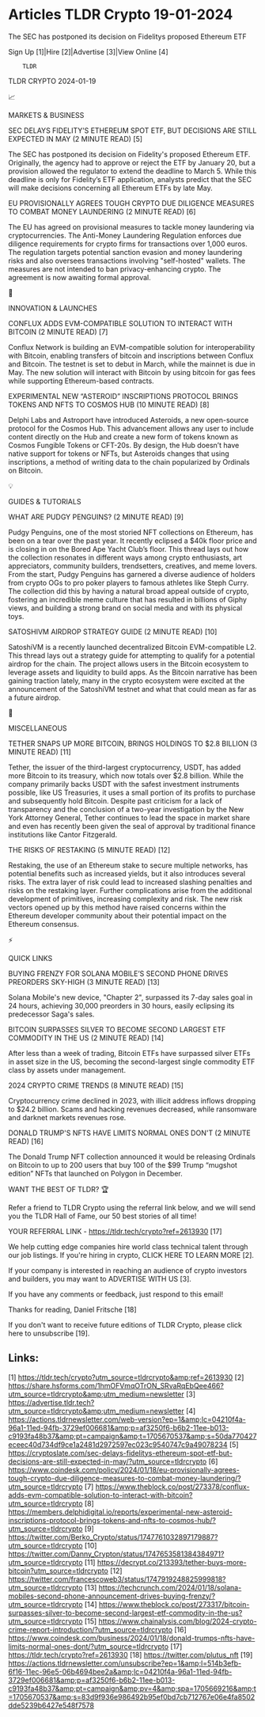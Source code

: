 # Articles TLDR Crypto 19-01-2024

The SEC has postponed its decision on Fidelitys proposed Ethereum
ETF  

Sign Up [1]|Hire [2]|Advertise [3]|View Online [4] 

		TLDR 

TLDR CRYPTO 2024-01-19

📈 

MARKETS & BUSINESS

 SEC DELAYS FIDELITY’S ETHEREUM SPOT ETF, BUT DECISIONS ARE STILL
EXPECTED IN MAY (2 MINUTE READ) [5] 

 The SEC has postponed its decision on Fidelity's proposed Ethereum
ETF. Originally, the agency had to approve or reject the ETF by
January 20, but a provision allowed the regulator to extend the
deadline to March 5. While this deadline is only for Fidelity’s ETF
application, analysts predict that the SEC will make decisions
concerning all Ethereum ETFs by late May. 

 EU PROVISIONALLY AGREES TOUGH CRYPTO DUE DILIGENCE MEASURES TO COMBAT
MONEY LAUNDERING (2 MINUTE READ) [6] 

 The EU has agreed on provisional measures to tackle money laundering
via cryptocurrencies. The Anti-Money Laundering Regulation enforces
due diligence requirements for crypto firms for transactions over
1,000 euros. The regulation targets potential sanction evasion and
money laundering risks and also oversees transactions involving
"self-hosted" wallets. The measures are not intended to ban
privacy-enhancing crypto. The agreement is now awaiting formal
approval. 

🚀 

INNOVATION & LAUNCHES

 CONFLUX ADDS EVM-COMPATIBLE SOLUTION TO INTERACT WITH BITCOIN (2
MINUTE READ) [7] 

 Conflux Network is building an EVM-compatible solution for
interoperability with Bitcoin, enabling transfers of bitcoin and
inscriptions between Conflux and Bitcoin. The testnet is set to debut
in March, while the mainnet is due in May. The new solution will
interact with Bitcoin by using bitcoin for gas fees while supporting
Ethereum-based contracts. 

 EXPERIMENTAL NEW “ASTEROID” INSCRIPTIONS PROTOCOL BRINGS TOKENS
AND NFTS TO COSMOS HUB (10 MINUTE READ) [8] 

 Delphi Labs and Astroport have introduced Asteroids, a new
open-source protocol for the Cosmos Hub. This advancement allows any
user to include content directly on the Hub and create a new form of
tokens known as Cosmos Fungible Tokens or CFT-20s. By design, the Hub
doesn’t have native support for tokens or NFTs, but Asteroids
changes that using inscriptions, a method of writing data to the chain
popularized by Ordinals on Bitcoin. 

💡 

GUIDES & TUTORIALS

 WHAT ARE PUDGY PENGUINS? (2 MINUTE READ) [9] 

 Pudgy Penguins, one of the most storied NFT collections on Ethereum,
has been on a tear over the past year. It recently eclipsed a $40k
floor price and is closing in on the Bored Ape Yacht Club’s floor.
This thread lays out how the collection resonates in different ways
among crypto enthusiasts, art appreciators, community builders,
trendsetters, creatives, and meme lovers. From the start, Pudgy
Penguins has garnered a diverse audience of holders from crypto OGs to
pro poker players to famous athletes like Steph Curry. The collection
did this by having a natural broad appeal outside of crypto, fostering
an incredible meme culture that has resulted in billions of Giphy
views, and building a strong brand on social media and with its
physical toys. 

 SATOSHIVM AIRDROP STRATEGY GUIDE (2 MINUTE READ) [10] 

 SatoshiVM is a recently launched decentralized Bitcoin EVM-compatible
L2. This thread lays out a strategy guide for attempting to qualify
for a potential airdrop for the chain. The project allows users in the
Bitcoin ecosystem to leverage assets and liquidity to build apps. As
the Bitcoin narrative has been gaining traction lately, many in the
crypto ecosystem were excited at the announcement of the SatoshiVM
testnet and what that could mean as far as a future airdrop. 

🦄 

MISCELLANEOUS

 TETHER SNAPS UP MORE BITCOIN, BRINGS HOLDINGS TO $2.8 BILLION (3
MINUTE READ) [11] 

 Tether, the issuer of the third-largest cryptocurrency, USDT, has
added more Bitcoin to its treasury, which now totals over $2.8
billion. While the company primarily backs USDT with the safest
investment instruments possible, like US Treasuries, it uses a small
portion of its profits to purchase and subsequently hold Bitcoin.
Despite past criticism for a lack of transparency and the conclusion
of a two-year investigation by the New York Attorney General, Tether
continues to lead the space in market share and even has recently been
given the seal of approval by traditional finance institutions like
Cantor Fitzgerald. 

 THE RISKS OF RESTAKING (5 MINUTE READ) [12] 

 Restaking, the use of an Ethereum stake to secure multiple networks,
has potential benefits such as increased yields, but it also
introduces several risks. The extra layer of risk could lead to
increased slashing penalties and risks on the restaking layer. Further
complications arise from the additional development of primitives,
increasing complexity and risk. The new risk vectors opened up by this
method have raised concerns within the Ethereum developer community
about their potential impact on the Ethereum consensus. 

⚡ 

QUICK LINKS

 BUYING FRENZY FOR SOLANA MOBILE’S SECOND PHONE DRIVES PREORDERS
SKY-HIGH (3 MINUTE READ) [13] 

 Solana Mobile's new device, "Chapter 2", surpassed its 7-day sales
goal in 24 hours, achieving 30,000 preorders in 30 hours, easily
eclipsing its predecessor Saga's sales. 

 BITCOIN SURPASSES SILVER TO BECOME SECOND LARGEST ETF COMMODITY IN
THE US (2 MINUTE READ) [14] 

 After less than a week of trading, Bitcoin ETFs have surpassed silver
ETFs in asset size in the US, becoming the second-largest single
commodity ETF class by assets under management. 

 2024 CRYPTO CRIME TRENDS (8 MINUTE READ) [15] 

 Cryptocurrency crime declined in 2023, with illicit address inflows
dropping to $24.2 billion. Scams and hacking revenues decreased, while
ransomware and darknet markets revenues rose. 

 DONALD TRUMP'S NFTS HAVE LIMITS NORMAL ONES DON'T (2 MINUTE READ)
[16] 

 The Donald Trump NFT collection announced it would be releasing
Ordinals on Bitcoin to up to 200 users that buy 100 of the $99 Trump
“mugshot edition” NFTs that launched on Polygon in December. 

WANT THE BEST OF TLDR? 🏆

Refer a friend to TLDR Crypto using the referral link below, and we
will send you the TLDR Hall of Fame, our 50 best stories of all time!

YOUR REFERRAL LINK - https://tldr.tech/crypto?ref=2613930 [17]

 We help cutting edge companies hire world class technical talent
through our job listings. If you're hiring in crypto, CLICK HERE TO
LEARN MORE [2]. 

If your company is interested in reaching an audience of crypto
investors and builders, you may want to ADVERTISE WITH US [3]. 

If you have any comments or feedback, just respond to this email! 

Thanks for reading, 
Daniel Fritsche [18] 

If you don't want to receive future editions of TLDR Crypto,
please click here to unsubscribe [19]. 

 

Links:
------
[1] https://tldr.tech/crypto?utm_source=tldrcrypto&amp;ref=2613930
[2] https://share.hsforms.com/1hmOFVmqOTrON_SRvaRqEbQee466?utm_source=tldrcrypto&amp;utm_medium=newsletter
[3] https://advertise.tldr.tech?utm_source=tldrcrypto&amp;utm_medium=newsletter
[4] https://actions.tldrnewsletter.com/web-version?ep=1&amp;lc=04210f4a-96a1-11ed-94fb-3729ef006681&amp;p=af3250f6-b6b2-11ee-b013-c9193fa48b37&amp;pt=campaign&amp;t=1705670537&amp;s=50da770427eceec40d734df9ce1a2481d2972597ec023c9540747c9a49078234
[5] https://cryptoslate.com/sec-delays-fidelitys-ethereum-spot-etf-but-decisions-are-still-expected-in-may/?utm_source=tldrcrypto
[6] https://www.coindesk.com/policy/2024/01/18/eu-provisionally-agrees-tough-crypto-due-diligence-measures-to-combat-money-laundering/?utm_source=tldrcrypto
[7] https://www.theblock.co/post/273378/conflux-adds-evm-compatible-solution-to-interact-with-bitcoin?utm_source=tldrcrypto
[8] https://members.delphidigital.io/reports/experimental-new-asteroid-inscriptions-protocol-brings-tokens-and-nfts-to-cosmos-hub/?utm_source=tldrcrypto
[9] https://twitter.com/Berko_Crypto/status/1747761032897179887?utm_source=tldrcrypto
[10] https://twitter.com/Danny_Crypton/status/1747653581384384971?utm_source=tldrcrypto
[11] https://decrypt.co/213393/tether-buys-more-bitcoin?utm_source=tldrcrypto
[12] https://twitter.com/francescoweb3/status/1747919248825999818?utm_source=tldrcrypto
[13] https://techcrunch.com/2024/01/18/solana-mobiles-second-phone-announcement-drives-buying-frenzy/?utm_source=tldrcrypto
[14] https://www.theblock.co/post/273317/bitcoin-surpasses-silver-to-become-second-largest-etf-commodity-in-the-us?utm_source=tldrcrypto
[15] https://www.chainalysis.com/blog/2024-crypto-crime-report-introduction/?utm_source=tldrcrypto
[16] https://www.coindesk.com/business/2024/01/18/donald-trumps-nfts-have-limits-normal-ones-dont/?utm_source=tldrcrypto
[17] https://tldr.tech/crypto?ref=2613930
[18] https://twitter.com/plutus_nft
[19] https://actions.tldrnewsletter.com/unsubscribe?ep=1&amp;l=514b3efb-6f16-11ec-96e5-06b4694bee2a&amp;lc=04210f4a-96a1-11ed-94fb-3729ef006681&amp;p=af3250f6-b6b2-11ee-b013-c9193fa48b37&amp;pt=campaign&amp;pv=4&amp;spa=1705669216&amp;t=1705670537&amp;s=83d9f936e986492b95ef0bd7cb712767e06e4fa8502dde5239b6427e548f7578